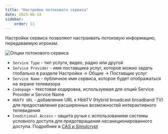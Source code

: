 ```yaml
---
title: "Настройки потокового сервиса"
date: 2023-08-14
sidebar:
    order: 11
---
```


Настройки сервиса позволяют настраивать потоковую информацию, передаваемую игрокам.

![Опции потокового сервиса](https://cdn.cesbo.com/help/astra/admin-guide/stream/service.png)

- `Service Type` - тип услуги, видео, радио или другой
- `Service Provider` - имя поставщика услуг, которое можно задать глобально в разделе Настройки -> Общие -> Поставщик услуг
- `Service Name` - публичное имя сервиса, которое будет отображаться на экране телевизора
- `Codepage` - текстовая кодировка, используемая для опций Service Provider и Service Name
- `HbbTV URL` - добавление URL к HbbTV (Hybrid broadcast broadband TV) для предоставления расширенных возможностей интерактивного телевидения
- `Conditional Access` - защита ручья с использованием системы условного доступа для предотвращения несанкционированного доступа. Подробнее в [CAS и Simulcrypt](/ru/astra/delivery/cas/cas-and-simulcrypt)
